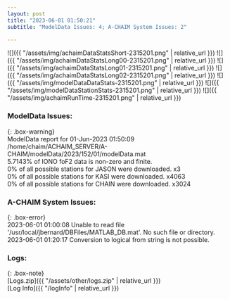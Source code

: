 ```yaml
---
layout: post
title: "2023-06-01 01:50:21"
subtitle: "ModelData Issues: 4; A-CHAIM System Issues: 2"

---
```


![]({{ "/assets/img/achaimDataStatsShort-2315201.png" | relative_url }})
![]({{ "/assets/img/achaimDataStatsLong00-2315201.png" | relative_url }})
![]({{ "/assets/img/achaimDataStatsLong01-2315201.png" | relative_url }})
![]({{ "/assets/img/achaimDataStatsLong02-2315201.png" | relative_url }})
![]({{ "/assets/img/modelDataDataStats-2315201.png" | relative_url }})
![]({{ "/assets/img/modelDataStationStats-2315201.png" | relative_url }})
![]({{ "/assets/img/achaimRunTime-2315201.png" | relative_url }})


### ModelData Issues:  
  
{: .box-warning}  
 ModelData report for 01-Jun-2023 01:50:09   
 /home/chaim/ACHAIM_SERVER/A-CHAIM/modelData/2023/152/01/modelData.mat   
 5.7143% of IONO foF2 data is non-zero and finite.   
 0% of all possible stations for JASON were downloaded. x3   
 0% of all possible stations for KASI were downloaded. x4063   
 0% of all possible stations for CHAIN were downloaded. x3024   
  
### A-CHAIM System Issues:  
  
{: .box-error}  
2023-06-01 01:00:08 Unable to read file '/usr/local/jbernard/DBFiles/MATLAB_DB.mat'. No such file or directory.  
2023-06-01 01:20:17 Conversion to logical from string is not possible.  

### Logs:  
  
{: .box-note}  
[Logs.zip]({{ "/assets/other/logs.zip" | relative_url }})  
[Log Info]({{ "/logInfo" | relative_url }})  
